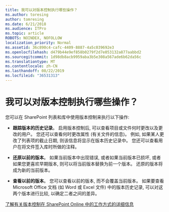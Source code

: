 ```yaml
---
title: 我可以对版本控制执行哪些操作？
ms.author: toresing
author: tomresing
ms.date: 6/21/2018
ms.audience: ITPro
ms.topic: article
ROBOTS: NOINDEX, NOFOLLOW
localization_priority: Normal
ms.assetid: 36c890c4-cafc-4409-8887-4a5c039692e3
ms.openlocfilehash: d479b44e9ef858b0279f2d7e053132a877aabbd2
ms.sourcegitcommit: 1d98db8acb9959aba3b5e308a567ade6b62da56c
ms.translationtype: MT
ms.contentlocale: zh-CN
ms.lasthandoff: 08/22/2019
ms.locfileid: "36531313"
---
```

# <a name="what-can-i-do-with-versioning"></a>我可以对版本控制执行哪些操作？

您可以在 SharePoint 列表和库中使用版本控制来执行以下操作:
  
- **跟踪版本的历史记录**。 启用版本控制后, 可以查看项目或文件何时更改以及更改的用户。 您还可以查看何时更改属性 (有关文件的信息)。 例如, 如果某人更改了列表项的截止日期, 则该信息将显示在版本历史记录中。 您还可以查看用户在将文件签入库时所做的注释。 
    
- **还原以前的版本**。 如果当前版本中出现错误, 或者如果当前版本已损坏, 或者如果您更喜欢早期版本, 则可以将当前版本替换为前一个版本。 还原的版本将成为新的当前版本。 
    
- **查看以前的版本**。 您可以查看以前的版本, 而不会覆盖当前版本。 如果要查看 Microsoft Office 文档 (如 Word 或 Excel 文件) 中的版本历史记录, 可以对这两个版本进行比较, 以确定二者之间的差异。 
    
[了解有关版本控制在 SharePoint Online 中的工作方式的详细信息](https://go.microsoft.com/fwlink/?linkid=875710)
  

